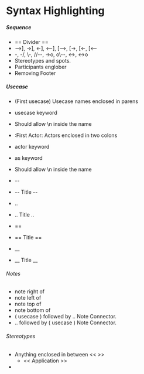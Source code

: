 Syntax Highlighting
=============================================

##### Sequence #####

* == Divider ==
* -->], ->], <-], <--], [-->, [->, [<-, [<--
* -\, -/, \\-, //--, ->o, o\\--, <->, <->o
* Stereotypes and spots.
* Participants englober
* Removing Footer


##### Usecase #####

* (First usecase) Usecase names enclosed in parens
* usecase keyword
* Should allow \n inside the name

* :First Actor: Actors enclosed in two colons
* actor keyword
* as keyword
* Should allow \n inside the name

* --
* -- Title --
* ..
* .. Title ..
* ==
* == Title ==
* __
* __ Title __

###### Notes ######

* note right of
* note left of
* note top of
* note bottom of
* ( usecase ) followed by .. Note Connector.
* .. followed by ( usecase ) Note Connector.


###### Stereotypes ######

* Anything enclosed in between << >>
    - << Application >>
* 